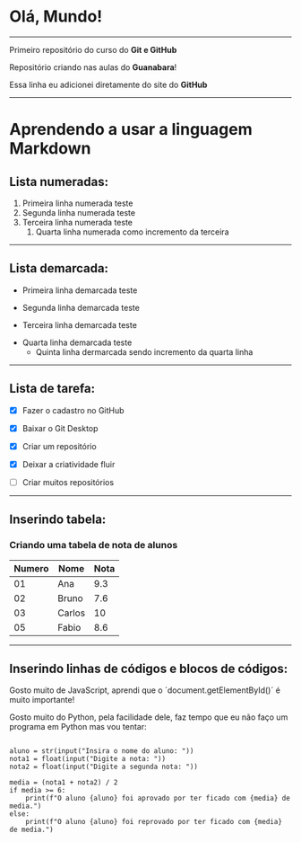 # Olá, Mundo!
***
Primeiro repositório do curso do **Git e GitHub**

Repositório criando nas aulas do **Guanabara**!

Essa linha eu adicionei diretamente do site do **GitHub**
***
# **Aprendendo a usar a linguagem Markdown**

## Lista numeradas:
1. Primeira linha numerada teste
2. Segunda linha numerada teste
3. Terceira linha numerada teste
   1. Quarta linha numerada como incremento da terceira

***

## Lista demarcada:
* Primeira linha demarcada teste
- Segunda linha demarcada teste
* Terceira linha demarcada teste
- Quarta linha demarcada teste 
   * Quinta linha dermarcada sendo incremento da quarta linha

***

## Lista de tarefa:
- [x] Fazer o cadastro no GitHub
* [x] Baixar o Git Desktop
- [x] Criar um repositório
* [x] Deixar a criatividade fluir
- [ ] Criar muitos repositórios

***

## Inserindo tabela:
### Criando uma tabela de nota de alunos
Numero | Nome | Nota
---|---|---|
01 | Ana | 9.3
02 | Bruno | 7.6
03 | Carlos | 10
05 | Fabio | 8.6

***

## Inserindo linhas de códigos e blocos de códigos:
Gosto muito de JavaScript, aprendi que o ´document.getElementById()´ é muito importante!

Gosto muito do Python, pela facilidade dele, faz tempo que eu não faço um programa em Python mas vou tentar:
```

aluno = str(input("Insira o nome do aluno: "))
nota1 = float(input("Digite a nota: "))
nota2 = float(input("Digite a segunda nota: "))

media = (nota1 + nota2) / 2
if media >= 6:
    print(f"O aluno {aluno} foi aprovado por ter ficado com {media} de media.")
else:
    print(f"O aluno {aluno} foi reprovado por ter ficado com {media} de media.") 
```